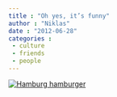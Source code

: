 ```yaml
---
title : "Oh yes, it’s funny"
author : "Niklas"
date : "2012-06-28"
categories : 
 - culture
 - friends
 - people
---
```


[![Hamburg hamburger](https://niklasblog.com/wp-content/Screen-Shot-2012-06-28-at-6.41.05-AM.png "Hamburg hamburger")](https://niklasblog.com/?attachment_id=11099)
